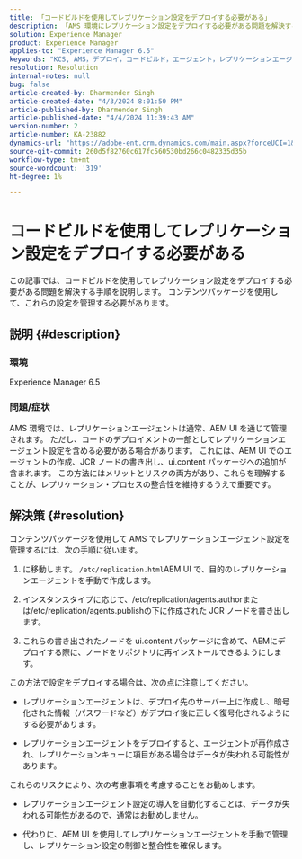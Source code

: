 ```yaml
---
title: 「コードビルドを使用してレプリケーション設定をデプロイする必要がある」
description: 「AMS 環境にレプリケーション設定をデプロイする必要がある問題を解決する方法を説明します。」
solution: Experience Manager
product: Experience Manager
applies-to: "Experience Manager 6.5"
keywords: "KCS, AMS，デプロイ，コードビルド，エージェント，レプリケーションエージェント"
resolution: Resolution
internal-notes: null
bug: false
article-created-by: Dharmender Singh
article-created-date: "4/3/2024 8:01:50 PM"
article-published-by: Dharmender Singh
article-published-date: "4/4/2024 11:39:43 AM"
version-number: 2
article-number: KA-23882
dynamics-url: "https://adobe-ent.crm.dynamics.com/main.aspx?forceUCI=1&pagetype=entityrecord&etn=knowledgearticle&id=1a6b50fd-f4f1-ee11-904b-6045bd04ed02"
source-git-commit: 260d5f82760c617fc560530bd266c0482335d35b
workflow-type: tm+mt
source-wordcount: '319'
ht-degree: 1%

---
```


# コードビルドを使用してレプリケーション設定をデプロイする必要がある


この記事では、コードビルドを使用してレプリケーション設定をデプロイする必要がある問題を解決する手順を説明します。 コンテンツパッケージを使用して、これらの設定を管理する必要があります。

## 説明 {#description}


### 環境

Experience Manager 6.5

### 問題/症状

AMS 環境では、レプリケーションエージェントは通常、AEM UI を通じて管理されます。 ただし、コードのデプロイメントの一部としてレプリケーションエージェント設定を含める必要がある場合があります。 これには、AEM UI でのエージェントの作成、JCR ノードの書き出し、ui.content パッケージへの追加が含まれます。 この方法にはメリットとリスクの両方があり、これらを理解することが、レプリケーション・プロセスの整合性を維持するうえで重要です。


## 解決策 {#resolution}


コンテンツパッケージを使用して AMS でレプリケーションエージェント設定を管理するには、次の手順に従います。

1. に移動します。 `/etc/replication.html`AEM UI で、目的のレプリケーションエージェントを手動で作成します。


2. インスタンスタイプに応じて、/etc/replication/agents.authorまたは/etc/replication/agents.publishの下に作成された JCR ノードを書き出します。


3. これらの書き出されたノードを ui.content パッケージに含めて、AEMにデプロイする際に、ノードをリポジトリに再インストールできるようにします。


この方法で設定をデプロイする場合は、次の点に注意してください。

- レプリケーションエージェントは、デプロイ先のサーバー上に作成し、暗号化された情報（パスワードなど）がデプロイ後に正しく復号化されるようにする必要があります。


- レプリケーションエージェントをデプロイすると、エージェントが再作成され、レプリケーションキューに項目がある場合はデータが失われる可能性があります。


これらのリスクにより、次の考慮事項を考慮することをお勧めします。

- レプリケーションエージェント設定の導入を自動化することは、データが失われる可能性があるので、通常はお勧めしません。


- 代わりに、AEM UI を使用してレプリケーションエージェントを手動で管理し、レプリケーション設定の制御と整合性を確保します。



